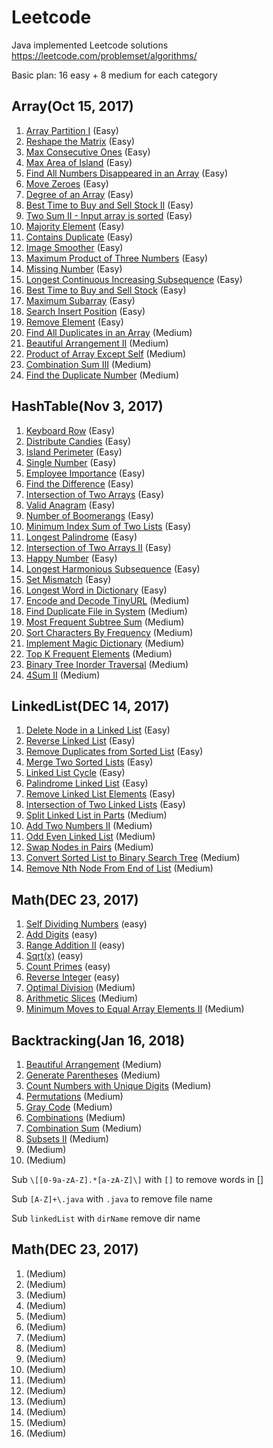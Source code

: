 # Leetcode
Java implemented Leetcode solutions https://leetcode.com/problemset/algorithms/

Basic plan: 16 easy + 8 medium for each category
## Array(Oct 15, 2017)
1.  [Array Partition I](src/array/ArrayPartitionI.java) (Easy)
2.  [Reshape the Matrix](src/array/ReshapetheMatrix.java) (Easy)
3.  [Max Consecutive Ones](src/array/MaxConsecutiveOnes.java) (Easy)
4.  [Max Area of Island](src/array/MaxAreaofIsland.java) (Easy)
5.  [Find All Numbers Disappeared in an Array](src/array/FindAllNumbersDisappeared.java) (Easy)
6.  [Move Zeroes](src/array/MoveZeroes.java) (Easy)
7.  [Degree of an Array](src/array/DegreeOfArray.java) (Easy)
8.  [Best Time to Buy and Sell Stock II](src/array/BestTimeBuyStockII.java) (Easy)
9.  [Two Sum II - Input array is sorted](src/array/TwoSumII.java) (Easy)
10. [Majority Element](src/array/MajorityElement.java) (Easy)
11. [Contains Duplicate](src/array/ContainsDuplicate.java) (Easy)
12. [Image Smoother](src/array/ImageSmoother.java) (Easy)
13. [Maximum Product of Three Numbers](src/array/MaximumProductThree.java) (Easy)
14. [Missing Number](src/array/MissingNumber.java) (Easy)
15. [Longest Continuous Increasing Subsequence](src/array/LongestIncreSubseq.java) (Easy)
16. [Best Time to Buy and Sell Stock](src/array/BestTimeBuyStock.java) (Easy)
17. [Maximum Subarray](src/array/MaximumSubarray.java) (Easy)
18. [Search Insert Position](src/array/SearchInsertPosition.java) (Easy)
19. [Remove Element](src/array/RemoveElement.java) (Easy)
20. [Find All Duplicates in an Array](src/array/FindDuplicates.java) (Medium)
21. [Beautiful Arrangement II](src/array/BeautifulArrangementII.java) (Medium)
22. [Product of Array Except Self](src/array/ProductExceptSelf.java) (Medium)
23. [Combination Sum III](src/array/CombinationSumIII.java) (Medium)
24. [Find the Duplicate Number](src/array/FindDuplicate.java) (Medium)

## HashTable(Nov 3, 2017)
1.  [Keyboard Row](src/hashTable/KeyboardRow.java) (Easy)
2.  [Distribute Candies](src/hashTable/DistributeCandies.java) (Easy)
3.  [Island Perimeter](src/hashTable/IslandPerimeter.java) (Easy)
4.  [Single Number](src/hashTable/SingleNumber.java) (Easy)
5.  [Employee Importance](src/hashTable/EmployeeImportance.java) (Easy)
6.  [Find the Difference](src/hashTable/FindDifference.java) (Easy)
7.  [Intersection of Two Arrays](src/hashTable/IntersectionOfArrays.java) (Easy)
8.  [Valid Anagram](src/hashTable/ValidAnagram.java) (Easy)
9.  [Number of Boomerangs](src/hashTable/NumberOfBoomerangs.java) (Easy)
10. [Minimum Index Sum of Two Lists](src/hashTable/MinimumIndexSum.java) (Easy)
11. [Longest Palindrome](src/hashTable/LongestPalindrome.java) (Easy)
12. [Intersection of Two Arrays II](src/hashTable/IntersectionOfArraysII.java) (Easy)
13. [Happy Number](src/hashTable/HappyNumber.java) (Easy)
14. [Longest Harmonious Subsequence](src/hashTable/LongestHSubseq.java) (Easy)
15. [Set Mismatch](src/hashTable/SetMismatch.java) (Easy)
16. [Longest Word in Dictionary](src/hashTable/LongestWord.java) (Easy)
17. [Encode and Decode TinyURL](src/hashTable/TinyURL.java) (Medium)
18. [Find Duplicate File in System](src/hashTable/FindDuplicateFile.java) (Medium)
19. [Most Frequent Subtree Sum](src/hashTable/MostFrequentSubtreeSum.java) (Medium)
20. [Sort Characters By Frequency](src/hashTable/SortCharactersByFreq.java) (Medium)
21. [Implement Magic Dictionary](src/hashTable/ImpMagicDict.java) (Medium)
22. [Top K Frequent Elements](src/hashTable/TopKFreq.java) (Medium)
23. [Binary Tree Inorder Traversal](src/hashTable/BTreeInorderTraversal.java) (Medium)
24. [4Sum II](src/hashTable/FourSumII.java) (Medium)

## LinkedList(DEC 14, 2017)
1.  [Delete Node in a Linked List](src/linkedList/DeleteNode.java) (Easy)
2.  [Reverse Linked List](src/linkedList/ReverseLinkedList.java) (Easy)
3.  [Remove Duplicates from Sorted List](src/linkedList/RemoveDuplicates.java) (Easy)
4.  [Merge Two Sorted Lists](src/linkedList/MergeTwoSortedLists.java) (Easy)
5.  [Linked List Cycle](src/linkedList/LinkedListCycle.java) (Easy)
6.  [Palindrome Linked List](src/linkedList/PalindromeLinkedList.java) (Easy)
7.  [Remove Linked List Elements](src/linkedList/RemoveLinkedListElements.java) (Easy)
8.  [Intersection of Two Linked Lists](src/linkedList/IntersecOfTwoLinkedLists.java) (Easy)
9.  [Split Linked List in Parts](src/linkedList/SplitLinkedList.java) (Medium)
10. [Add Two Numbers II](src/linkedList/AddTwoNumbersII.java) (Medium)
11. [Odd Even Linked List](src/linkedList/OddEvenLinkedList.java) (Medium)
12. [Swap Nodes in Pairs](src/linkedList/SwapNodesPairs.java) (Medium)
13. [Convert Sorted List to Binary Search Tree](src/linkedList/SortedList2BST.java) (Medium)
14. [Remove Nth Node From End of List](src/linkedList/RemoveNthNode.java) (Medium)

## Math(DEC 23, 2017)
1.  [Self Dividing Numbers](src/Math/SelfDividingNumbers.java) (easy)
2.  [Add Digits](src/Math/AddDigits.java) (easy)
3.  [Range Addition II](src/Math/RangeAdditionII.java) (easy)
4.  [Sqrt(x)](src/Math/Sqrt.java) (easy)
5.  [Count Primes](src/Math/CountPrimes.java) (easy)
6.  [Reverse Integer](src/Math/ReverseInteger.java) (easy)
7.  [Optimal Division](src/Math/OptimalDivision.java) (Medium)
8.  [Arithmetic Slices](src/Math/ArithmeticSlices.java) (Medium)
9.  [Minimum Moves to Equal Array Elements II](src/Math/MinimumMoves2EqualII.java) (Medium)

## Backtracking(Jan 16, 2018)
1.  [Beautiful Arrangement](src/Backtracking/BeautifulArrangement.java) (Medium)
2.  [Generate Parentheses](src/Backtracking/GenerateParentheses.java) (Medium)
3.  [Count Numbers with Unique Digits](src/Backtracking/CNUniqueDigits.java) (Medium)
4.  [Permutations](src/Backtracking/Permutations.java) (Medium)
5.  [Gray Code](src/Backtracking/GrayCode.java) (Medium)
6.  [Combinations](src/Backtracking/Combinations.java) (Medium)
7.  [Combination Sum](src/Backtracking/CombinationSum.java) (Medium)
8.  [Subsets II](src/Backtracking/SubsetsII.java) (Medium)
9.  [](src/Backtracking/.java) (Medium)
10. [](src/Backtracking/.java) (Medium)


Sub `\[[0-9a-zA-Z].*[a-zA-Z]\]` with `[]` to remove words in []

Sub `[A-Z]+\.java` with `.java` to remove file name

Sub `linkedList` with `dirName` remove dir name

## Math(DEC 23, 2017)
1.  [](src/Math/.java) (Medium)
2.  [](src/Math/.java) (Medium)
3.  [](src/Math/.java) (Medium)
4.  [](src/Math/.java) (Medium)
5.  [](src/Math/.java) (Medium)
6.  [](src/Math/.java) (Medium)
7.  [](src/Math/.java) (Medium)
8.  [](src/Math/.java) (Medium)
9.  [](src/Math/.java) (Medium)
10. [](src/Math/.java) (Medium)
11. [](src/Math/.java) (Medium)
12. [](src/Math/.java) (Medium)
13. [](src/Math/.java) (Medium)
14. [](src/Math/.java) (Medium)
15. [](src/Math/.java) (Medium)
16. [](src/Math/.java) (Medium)